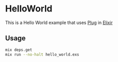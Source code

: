 HelloWorld
==========

This is a Hello World example that uses
[Plug](https://github.com/elixir-lang/plug) in
[Elixir](https://github.com/elixir-lang/elixir)

## Usage

```bash
mix deps.get
mix run --no-halt hello_world.exs
```
